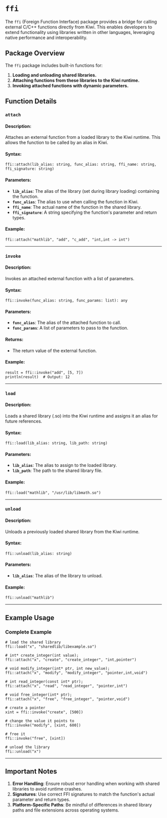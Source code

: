 # `ffi`

The `ffi` (Foreign Function Interface) package provides a bridge for calling external C/C++ functions directly from Kiwi. This enables developers to extend functionality using libraries written in other languages, leveraging native performance and interoperability.

## **Package Overview**

The `ffi` package includes built-in functions for:

1. **Loading and unloading shared libraries.**
2. **Attaching functions from these libraries to the Kiwi runtime.**
3. **Invoking attached functions with dynamic parameters.**


## **Function Details**

### `attach`

#### **Description:**
Attaches an external function from a loaded library to the Kiwi runtime. This allows the function to be called by an alias in Kiwi.

#### **Syntax:**
```kiwi
ffi::attach(lib_alias: string, func_alias: string, ffi_name: string, ffi_signature: string)
```

#### **Parameters:**
- **`lib_alias`**: The alias of the library (set during library loading) containing the function.
- **`func_alias`**: The alias to use when calling the function in Kiwi.
- **`ffi_name`**: The actual name of the function in the shared library.
- **`ffi_signature`**: A string specifying the function's parameter and return types.

#### **Example:**
```kiwi
ffi::attach("mathlib", "add", "c_add", "int,int -> int")
```

---

### `invoke`

#### **Description:**
Invokes an attached external function with a list of parameters.

#### **Syntax:**
```kiwi
ffi::invoke(func_alias: string, func_params: list): any
```

#### **Parameters:**
- **`func_alias`**: The alias of the attached function to call.
- **`func_params`**: A list of parameters to pass to the function.

#### **Returns:**
- The return value of the external function.

#### **Example:**
```kiwi
result = ffi::invoke("add", [5, 7])
println(result)  # Output: 12
```

---

### `load`

#### **Description:**
Loads a shared library (.so) into the Kiwi runtime and assigns it an alias for future references.

#### **Syntax:**
```kiwi
ffi::load(lib_alias: string, lib_path: string)
```

#### **Parameters:**
- **`lib_alias`**: The alias to assign to the loaded library.
- **`lib_path`**: The path to the shared library file.

#### **Example:**
```kiwi
ffi::load("mathlib", "/usr/lib/libmath.so")
```

---

### `unload`

#### **Description:**
Unloads a previously loaded shared library from the Kiwi runtime.

#### **Syntax:**
```kiwi
ffi::unload(lib_alias: string)
```

#### **Parameters:**
- **`lib_alias`**: The alias of the library to unload.

#### **Example:**
```kiwi
ffi::unload("mathlib")
```

---

## **Example Usage**

### **Complete Example**
```kiwi
# load the shared library
ffi::load("x", "sharedlib/libexample.so")

# int* create_integer(int value);
ffi::attach("x", "create", "create_integer", "int,pointer")

# void modify_integer(int* ptr, int new_value);
ffi::attach("x", "modify", "modify_integer", "pointer,int,void")

# int read_integer(const int* ptr);
ffi::attach("x", "read", "read_integer", "pointer,int")

# void free_integer(int* ptr);
ffi::attach("x", "free", "free_integer", "pointer,void")

# create a pointer
xint = ffi::invoke("create", [500])

# change the value it points to
ffi::invoke("modify", [xint, 600])

# free it
ffi::invoke("free", [xint])

# unload the library
ffi::unload("x")
```

---

## **Important Notes**
1. **Error Handling**: Ensure robust error handling when working with shared libraries to avoid runtime crashes.
2. **Signatures**: Use correct FFI signatures to match the function's actual parameter and return types.
3. **Platform-Specific Paths**: Be mindful of differences in shared library paths and file extensions across operating systems.